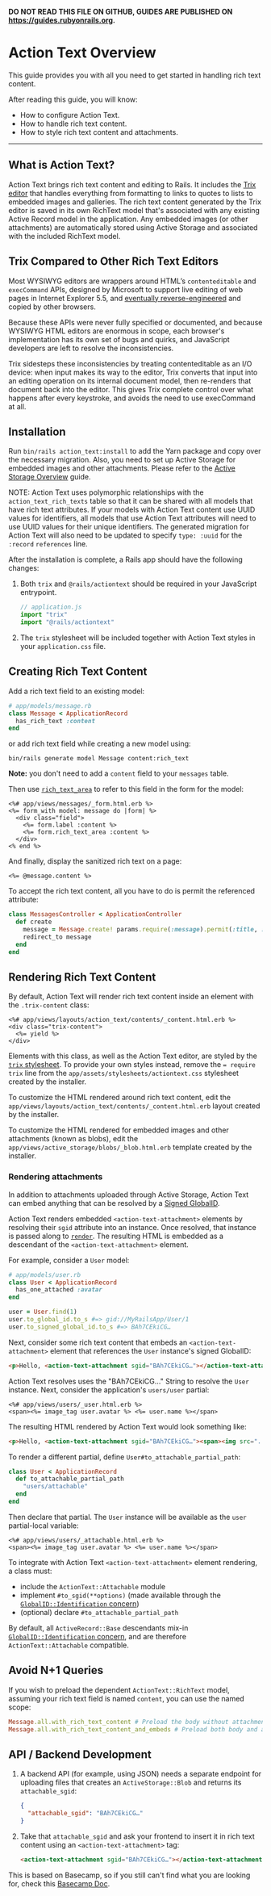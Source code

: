 **DO NOT READ THIS FILE ON GITHUB, GUIDES ARE PUBLISHED ON https://guides.rubyonrails.org.**

Action Text Overview
====================

This guide provides you with all you need to get started in handling
rich text content.

After reading this guide, you will know:

* How to configure Action Text.
* How to handle rich text content.
* How to style rich text content and attachments.

--------------------------------------------------------------------------------

What is Action Text?
--------------------

Action Text brings rich text content and editing to Rails. It includes
the [Trix editor](https://trix-editor.org) that handles everything from formatting
to links to quotes to lists to embedded images and galleries.
The rich text content generated by the Trix editor is saved in its own
RichText model that's associated with any existing Active Record model in the application.
Any embedded images (or other attachments) are automatically stored using
Active Storage and associated with the included RichText model.

## Trix Compared to Other Rich Text Editors

Most WYSIWYG editors are wrappers around HTML’s `contenteditable` and `execCommand` APIs,
designed by Microsoft to support live editing of web pages in Internet Explorer 5.5,
and [eventually reverse-engineered](https://blog.whatwg.org/the-road-to-html-5-contenteditable#history)
and copied by other browsers.

Because these APIs were never fully specified or documented,
and because WYSIWYG HTML editors are enormous in scope, each
browser's implementation has its own set of bugs and quirks,
and JavaScript developers are left to resolve the inconsistencies.

Trix sidesteps these inconsistencies by treating contenteditable
as an I/O device: when input makes its way to the editor, Trix converts that input
into an editing operation on its internal document model, then re-renders
that document back into the editor. This gives Trix complete control over what
happens after every keystroke, and avoids the need to use execCommand at all.

## Installation

Run `bin/rails action_text:install` to add the Yarn package and copy over the necessary migration. Also, you need to set up Active Storage for embedded images and other attachments. Please refer to the [Active Storage Overview](active_storage_overview.html) guide.

NOTE: Action Text uses polymorphic relationships with the `action_text_rich_texts` table so that it can be shared with all models that have rich text attributes. If your models with Action Text content use UUID values for identifiers, all models that use Action Text attributes will need to use UUID values for their unique identifiers. The generated migration for Action Text will also need to be updated to specify `type: :uuid` for the `:record` `references` line.

After the installation is complete, a Rails app should have the following changes:

1. Both `trix` and `@rails/actiontext` should be required in your JavaScript entrypoint.

    ```js
    // application.js
    import "trix"
    import "@rails/actiontext"
    ```

2. The `trix` stylesheet will be included together with Action Text styles in your `application.css` file.

## Creating Rich Text Content

Add a rich text field to an existing model:

```ruby
# app/models/message.rb
class Message < ApplicationRecord
  has_rich_text :content
end
```

or add rich text field while creating a new model using:

```
bin/rails generate model Message content:rich_text
```

**Note:** you don't need to add a `content` field to your `messages` table.

Then use [`rich_text_area`] to refer to this field in the form for the model:

```erb
<%# app/views/messages/_form.html.erb %>
<%= form_with model: message do |form| %>
  <div class="field">
    <%= form.label :content %>
    <%= form.rich_text_area :content %>
  </div>
<% end %>
```

And finally, display the sanitized rich text on a page:

```erb
<%= @message.content %>
```

To accept the rich text content, all you have to do is permit the referenced attribute:

```ruby
class MessagesController < ApplicationController
  def create
    message = Message.create! params.require(:message).permit(:title, :content)
    redirect_to message
  end
end
```

[`rich_text_area`]: https://api.rubyonrails.org/classes/ActionView/Helpers/FormHelper.html#method-i-rich_text_area

## Rendering Rich Text Content

By default, Action Text will render rich text content inside an element with the
`.trix-content` class:

```html+erb
<%# app/views/layouts/action_text/contents/_content.html.erb %>
<div class="trix-content">
  <%= yield %>
</div>
```

Elements with this class, as well as the Action Text editor, are styled by the
[`trix` stylesheet](https://raw.githubusercontent.com/basecamp/trix/master/dist/trix.css).
To provide your own styles instead, remove the `= require trix` line from the
`app/assets/stylesheets/actiontext.css` stylesheet created by the installer.

To customize the HTML rendered around rich text content, edit the
`app/views/layouts/action_text/contents/_content.html.erb` layout created by the
installer.

To customize the HTML rendered for embedded images and other attachments (known
as blobs), edit the `app/views/active_storage/blobs/_blob.html.erb` template
created by the installer.

### Rendering attachments

In addition to attachments uploaded through Active Storage, Action Text can
embed anything that can be resolved by a [Signed
GlobalID](https://github.com/rails/globalid#signed-global-ids).

Action Text renders embedded `<action-text-attachment>` elements by resolving
their `sgid` attribute into an instance. Once resolved, that instance is passed
along to
[`render`](https://api.rubyonrails.org/classes/ActionView/Helpers/RenderingHelper.html#method-i-render).
The resulting HTML is embedded as a descendant of the `<action-text-attachment>`
element.

For example, consider a `User` model:

```ruby
# app/models/user.rb
class User < ApplicationRecord
  has_one_attached :avatar
end

user = User.find(1)
user.to_global_id.to_s #=> gid://MyRailsApp/User/1
user.to_signed_global_id.to_s #=> BAh7CEkiCG…
```

Next, consider some rich text content that embeds an `<action-text-attachment>`
element that references the `User` instance's signed GlobalID:

```html
<p>Hello, <action-text-attachment sgid="BAh7CEkiCG…"></action-text-attachment>.</p>
```

Action Text resolves uses the "BAh7CEkiCG…" String to resolve the `User`
instance. Next, consider the application's `users/user` partial:

```html+erb
<%# app/views/users/_user.html.erb %>
<span><%= image_tag user.avatar %> <%= user.name %></span>
```

The resulting HTML rendered by Action Text would look something like:

```html
<p>Hello, <action-text-attachment sgid="BAh7CEkiCG…"><span><img src="..."> Jane Doe</span></action-text-attachment>.</p>
```

To render a different partial, define `User#to_attachable_partial_path`:

```ruby
class User < ApplicationRecord
  def to_attachable_partial_path
    "users/attachable"
  end
end
```

Then declare that partial. The `User` instance will be available as the `user`
partial-local variable:

```html+erb
<%# app/views/users/_attachable.html.erb %>
<span><%= image_tag user.avatar %> <%= user.name %></span>
```

To integrate with Action Text `<action-text-attachment>` element rendering, a
class must:

* include the `ActionText::Attachable` module
* implement `#to_sgid(**options)` (made available through the [`GlobalID::Identification` concern][global-id])
* (optional) declare `#to_attachable_partial_path`

By default, all `ActiveRecord::Base` descendants mix-in
[`GlobalID::Identification` concern][global-id], and are therefore
`ActionText::Attachable` compatible.

[global-id]: https://github.com/rails/globalid#usage

## Avoid N+1 Queries

If you wish to preload the dependent `ActionText::RichText` model, assuming your rich text field is named `content`, you can use the named scope:

```ruby
Message.all.with_rich_text_content # Preload the body without attachments.
Message.all.with_rich_text_content_and_embeds # Preload both body and attachments.
```

## API / Backend Development

1. A backend API (for example, using JSON) needs a separate endpoint for uploading files that creates an `ActiveStorage::Blob` and returns its `attachable_sgid`:

    ```json
    {
      "attachable_sgid": "BAh7CEkiCG…"
    }
    ```

2. Take that `attachable_sgid` and ask your frontend to insert it in rich text content using an `<action-text-attachment>` tag:

    ```html
    <action-text-attachment sgid="BAh7CEkiCG…"></action-text-attachment>
    ```

This is based on Basecamp, so if you still can't find what you are looking for, check this [Basecamp Doc](https://github.com/basecamp/bc3-api/blob/master/sections/rich_text.md).
